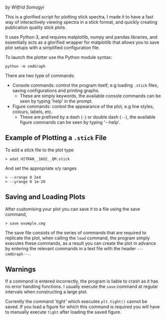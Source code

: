 _by Wilfrid Somogyi_

This is a glorified script for plotting stick spectra, I made it to have a fast way of interactively viewing spectra in a stick format, and quickly creating publication quality stick plots.

It uses Python 3, and requires matplotlib, numpy and pandas libraries, and essentially acts as a glorified wrapper for matplotlib that allows you to save plot setups with a simplified configuration file.

To launch the plotter use the Python module syntax:

```
python -m cmdGraph
```

There are two type of commands:
- Console commands: control the program itself, e.g loading `.stick` files, saving configurations and printing graphs.
  * These are simply keywords, the available console commands can be seen by typing 'help' in the prompt.
- Figure commands: control the appearance of the plot, e.g line styles, colours, labels, etc.
  * These are prefixed by a dash (`-`) or double dash (`--`), the available figure commands can be seen by typing '--help'.
 
## Example of Plotting a `.stick` File
To add a stick file to the plot type
```
> adat HITRAN__16O2__QM.stick
```

And set the appropriate x/y ranges
```
> --xrange 0 2e4
> --yrange 0 1e-20
```

## Saving and Loading Plots
After customising your plot you can save it to a file using the save command, 
```
> save example.cmg
```

The save file consists of the series of commands that are required to replicate the plot, when calling the ``load`` command, the program simply executes these commands, as a result you can create the plot in advance by entering the relevant commands in a text file with the header `---cmdGraph---`.

## Warnings
If a command is entered incorrectly, the program is liable to crash as it has no error handling functions. I usually execute the `save` command at regular intervals when constructing a large plot.

Currently the command 'tight' which executes `plt.tight()` cannot be saved. If you load a figure for which this command is required you will have to manually execute `tight` after loading the saved figure.
